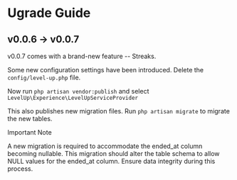 # Ugrade Guide

## v0.0.6 -> v0.0.7

v0.0.7 comes with a brand-new feature -- Streaks.

Some new configuration settings have been introduced. Delete the `config/level-up.php` file.

Now run `php artisan vendor:publish` and select `LevelUp\Experience\LevelUpServiceProvider`

This also publishes new migration files. Run `php artisan migrate` to migrate the new tables.

Important Note

A new migration is required to accommodate the ended_at column becoming nullable. This migration should alter the table schema to allow NULL values for the ended_at column. Ensure data integrity during this process.

